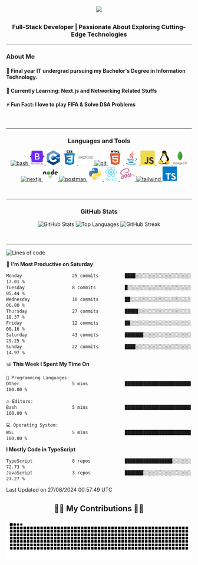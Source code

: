 <h1 align="center">
  <img src="https://readme-typing-svg.herokuapp.com/?font=Righteous&size=30&center=true&vCenter=true&width=500&height=70&duration=2700&lines=Namaste🙏+I'm+अभय;Welcome+To+My+Coding+Dojo!👋;" />
</h1>
<h3 align="center">Full-Stack Developer | Passionate About Exploring Cutting-Edge Technologies</h3>
<hr/>


### About Me
 #### 🧠 **Final year IT undergrad pursuing my Bachelor's Degree in Information Technology.**
 #### 🌱 **Currently Learning**: Next.js and Networking Related Stuffs 
 #### ⚡ **Fun Fact**: I love to play FIFA & Solve DSA Problems

<br/>
<hr/>
<h3 align="center">Languages and Tools</h3>
<p align="center">
  <a href="https://www.gnu.org/software/bash/" target="_blank" rel="noreferrer">
    <img src="https://www.vectorlogo.zone/logos/gnu_bash/gnu_bash-icon.svg" alt="bash" width="40" height="40"/>
  </a>
  <a href="https://getbootstrap.com" target="_blank" rel="noreferrer">
    <img src="https://raw.githubusercontent.com/devicons/devicon/master/icons/bootstrap/bootstrap-plain-wordmark.svg" alt="bootstrap" width="40" height="40"/>
  </a>
  <a href="https://www.w3schools.com/cpp/" target="_blank" rel="noreferrer">
    <img src="https://raw.githubusercontent.com/devicons/devicon/master/icons/cplusplus/cplusplus-original.svg" alt="cplusplus" width="40" height="40"/>
  </a>
  <a href="https://www.w3schools.com/css/" target="_blank" rel="noreferrer">
    <img src="https://raw.githubusercontent.com/devicons/devicon/master/icons/css3/css3-original-wordmark.svg" alt="css3" width="40" height="40"/>
  </a>
  <a href="https://expressjs.com" target="_blank" rel="noreferrer">
    <img src="https://raw.githubusercontent.com/devicons/devicon/master/icons/express/express-original-wordmark.svg" alt="express" width="40" height="40"/>
  </a>
  <a href="https://git-scm.com/" target="_blank" rel="noreferrer">
    <img src="https://www.vectorlogo.zone/logos/git-scm/git-scm-icon.svg" alt="git" width="40" height="40"/>
  </a>
  <a href="https://www.w3.org/html/" target="_blank" rel="noreferrer">
    <img src="https://raw.githubusercontent.com/devicons/devicon/master/icons/html5/html5-original-wordmark.svg" alt="html5" width="40" height="40"/>
  </a>
  <a href="https://www.java.com" target="_blank" rel="noreferrer">
    <img src="https://raw.githubusercontent.com/devicons/devicon/master/icons/java/java-original.svg" alt="java" width="40" height="40"/>
  </a>
  <a href="https://developer.mozilla.org/en-US/docs/Web/JavaScript" target="_blank" rel="noreferrer">
    <img src="https://raw.githubusercontent.com/devicons/devicon/master/icons/javascript/javascript-original.svg" alt="javascript" width="40" height="40"/>
  </a>
  <a href="https://www.linux.org/" target="_blank" rel="noreferrer">
    <img src="https://raw.githubusercontent.com/devicons/devicon/master/icons/linux/linux-original.svg" alt="linux" width="40" height="40"/>
  </a>
  <a href="https://www.mongodb.com/" target="_blank" rel="noreferrer">
    <img src="https://raw.githubusercontent.com/devicons/devicon/master/icons/mongodb/mongodb-original-wordmark.svg" alt="mongodb" width="40" height="40"/>
  </a>
  <a href="https://nextjs.org/" target="_blank" rel="noreferrer">
    <img src="https://cdn.worldvectorlogo.com/logos/nextjs-2.svg" alt="nextjs" width="40" height="40"/>
  </a>
  <a href="https://nodejs.org" target="_blank" rel="noreferrer">
    <img src="https://raw.githubusercontent.com/devicons/devicon/master/icons/nodejs/nodejs-original-wordmark.svg" alt="nodejs" width="40" height="40"/>
  </a>
  <a href="https://postman.com" target="_blank" rel="noreferrer">
    <img src="https://www.vectorlogo.zone/logos/getpostman/getpostman-icon.svg" alt="postman" width="40" height="40"/>
  </a>
  <a href="https://www.python.org" target="_blank" rel="noreferrer">
    <img src="https://raw.githubusercontent.com/devicons/devicon/master/icons/python/python-original.svg" alt="python" width="40" height="40"/>
  </a>
  <a href="https://reactjs.org/" target="_blank" rel="noreferrer">
    <img src="https://raw.githubusercontent.com/devicons/devicon/master/icons/react/react-original-wordmark.svg" alt="react" width="40" height="40"/>
  </a>
  <a href="https://sass-lang.com" target="_blank" rel="noreferrer">
    <img src="https://raw.githubusercontent.com/devicons/devicon/master/icons/sass/sass-original.svg" alt="sass" width="40" height="40"/>
  </a>
  <a href="https://tailwindcss.com/" target="_blank" rel="noreferrer">
    <img src="https://www.vectorlogo.zone/logos/tailwindcss/tailwindcss-icon.svg" alt="tailwind" width="40" height="40"/>
  </a>
  <a href="https://www.typescriptlang.org/" target="_blank" rel="noreferrer">
    <img src="https://raw.githubusercontent.com/devicons/devicon/master/icons/typescript/typescript-original.svg" alt="typescript" width="40" height="40"/>
  </a>
</p>

<br/>
<hr>
<h3 align="center">GitHub Stats</h3>
<p align="center">
  <img src="https://github-readme-stats.vercel.app/api?username=abhayshaw01&theme=dark&show_icons=true&locale=en" alt="GitHub Stats" />
  <img src="https://github-readme-stats.vercel.app/api/top-langs?username=abhayshaw01&theme=dark&show_icons=true&locale=en&layout=compact" alt="Top Languages" />
  <img src="https://github-readme-streak-stats.herokuapp.com/?user=abhayshaw01&theme=dark" alt="GitHub Streak" />

</p>

<br/>
<hr>

<!--START_SECTION:waka-->
![Lines of code](https://img.shields.io/badge/From%20Hello%20World%20I%27ve%20Written-79.3%20thousand%20lines%20of%20code-blue)

📅 **I'm Most Productive on Saturday** 

```text
Monday                   25 commits          ████░░░░░░░░░░░░░░░░░░░░░   17.01 % 
Tuesday                  8 commits           █░░░░░░░░░░░░░░░░░░░░░░░░   05.44 % 
Wednesday                10 commits          ██░░░░░░░░░░░░░░░░░░░░░░░   06.80 % 
Thursday                 27 commits          █████░░░░░░░░░░░░░░░░░░░░   18.37 % 
Friday                   12 commits          ██░░░░░░░░░░░░░░░░░░░░░░░   08.16 % 
Saturday                 43 commits          ███████░░░░░░░░░░░░░░░░░░   29.25 % 
Sunday                   22 commits          ████░░░░░░░░░░░░░░░░░░░░░   14.97 % 
```


📊 **This Week I Spent My Time On** 

```text
💬 Programming Languages: 
Other                    5 mins              █████████████████████████   100.00 % 

🔥 Editors: 
Bash                     5 mins              █████████████████████████   100.00 % 

💻 Operating System: 
WSL                      5 mins              █████████████████████████   100.00 % 
```

**I Mostly Code in TypeScript** 

```text
TypeScript               8 repos             ██████████████████░░░░░░░   72.73 % 
JavaScript               3 repos             ███████░░░░░░░░░░░░░░░░░░   27.27 % 
```




 Last Updated on 27/08/2024 00:57:49 UTC
<!--END_SECTION:waka-->


<div align="center">
  <h2>🐱‍👤 My Contributions 🐱‍👤</h2>
   <img alt="snake eating my contributions" src="https://raw.githubusercontent.com/AbhayShaw01/AbhayShaw01/output/github-contribution-grid-snake-dark.svg?palette=github-dar" />
</div>
